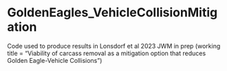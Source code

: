 # GoldenEagles_VehicleCollisionMitigation
 Code used to produce results in Lonsdorf et al 2023 JWM in prep (working title = “Viability of carcass removal as a mitigation option that reduces Golden Eagle-Vehicle Collisions”)
